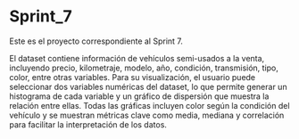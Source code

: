 # Sprint_7
Este es el proyecto correspondiente al Sprint 7.

El dataset contiene información de vehículos semi-usados a la venta, incluyendo precio, kilometraje, modelo, año, condición, transmisión, tipo, color, entre otras variables. Para su visualización, el usuario puede seleccionar dos variables numéricas del dataset, lo que permite generar un histograma de cada variable y un gráfico de dispersión que muestra la relación entre ellas. Todas las gráficas incluyen color según la condición del vehículo y se muestran métricas clave como media, mediana y correlación para facilitar la interpretación de los datos.
